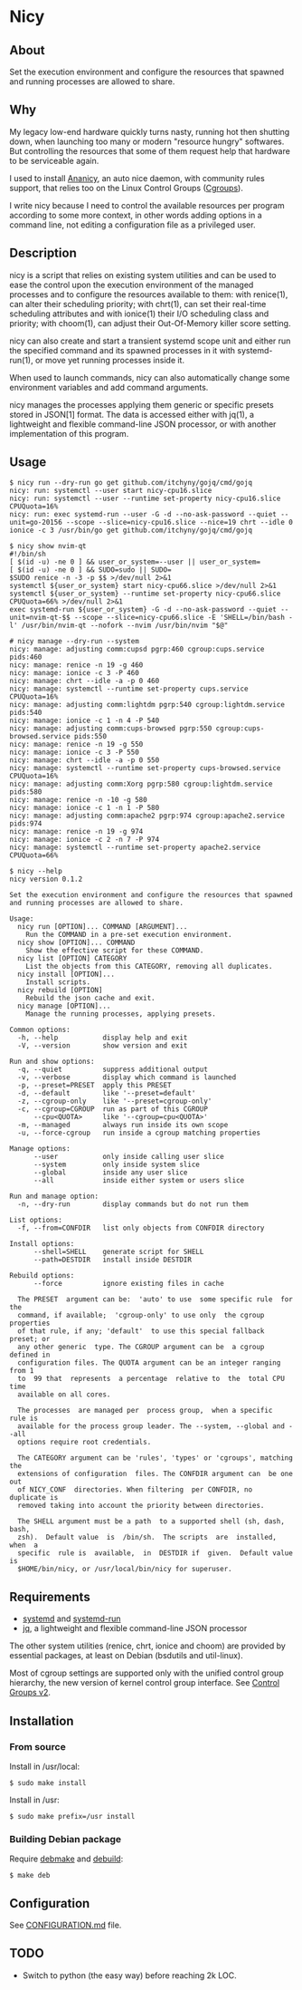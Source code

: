 # Nicy
## About
Set the execution environment and configure the resources that spawned and running processes are allowed to share.

## Why
My legacy low-end hardware quickly turns nasty, running hot then shutting down, when launching too many or modern "resource hungry" softwares. But controlling the resources that some of them request help that hardware to be serviceable again.

I used to install [Ananicy](https://github.com/Nefelim4ag/Ananicy), an auto nice daemon, with community rules support, that relies too on the Linux Control Groups ([Cgroups](https://en.wikipedia.org/wiki/Cgroups)).

I write nicy because I need to control the available resources per program according to some more context, in other words adding options in a command line, not editing a configuration file as a privileged user.

## Description
nicy is a script that relies on existing system utilities and can be used to ease the control upon the execution environment of the managed processes and to configure the resources available to them: with renice(1), can alter their scheduling priority; with chrt(1), can set their real-time scheduling attributes and with ionice(1) their I/O scheduling class and priority; with choom(1), can adjust their Out-Of-Memory killer score setting.

nicy can also create and start a transient systemd scope unit and either run the specified command and its spawned processes in it with systemd-run(1), or move yet running processes inside it.

When used to launch commands, nicy can also automatically change some environment variables and add command arguments.

nicy manages the processes applying them generic or specific presets stored in JSON[1] format. The data is accessed either with jq(1), a lightweight and flexible command-line JSON processor, or with another implementation of this program.

## Usage
```
$ nicy run --dry-run go get github.com/itchyny/gojq/cmd/gojq
nicy: run: systemctl --user start nicy-cpu16.slice
nicy: run: systemctl --user --runtime set-property nicy-cpu16.slice CPUQuota=16%
nicy: run: exec systemd-run --user -G -d --no-ask-password --quiet --unit=go-20156 --scope --slice=nicy-cpu16.slice --nice=19 chrt --idle 0 ionice -c 3 /usr/bin/go get github.com/itchyny/gojq/cmd/gojq
```
```
$ nicy show nvim-qt
#!/bin/sh
[ $(id -u) -ne 0 ] && user_or_system=--user || user_or_system=
[ $(id -u) -ne 0 ] && SUDO=sudo || SUDO=
$SUDO renice -n -3 -p $$ >/dev/null 2>&1
systemctl ${user_or_system} start nicy-cpu66.slice >/dev/null 2>&1
systemctl ${user_or_system} --runtime set-property nicy-cpu66.slice CPUQuota=66% >/dev/null 2>&1
exec systemd-run ${user_or_system} -G -d --no-ask-password --quiet --unit=nvim-qt-$$ --scope --slice=nicy-cpu66.slice -E 'SHELL=/bin/bash -l' /usr/bin/nvim-qt --nofork --nvim /usr/bin/nvim "$@"
```
```
# nicy manage --dry-run --system
nicy: manage: adjusting comm:cupsd pgrp:460 cgroup:cups.service pids:460
nicy: manage: renice -n 19 -g 460
nicy: manage: ionice -c 3 -P 460
nicy: manage: chrt --idle -a -p 0 460
nicy: manage: systemctl --runtime set-property cups.service CPUQuota=16%
nicy: manage: adjusting comm:lightdm pgrp:540 cgroup:lightdm.service pids:540
nicy: manage: ionice -c 1 -n 4 -P 540
nicy: manage: adjusting comm:cups-browsed pgrp:550 cgroup:cups-browsed.service pids:550
nicy: manage: renice -n 19 -g 550
nicy: manage: ionice -c 3 -P 550
nicy: manage: chrt --idle -a -p 0 550
nicy: manage: systemctl --runtime set-property cups-browsed.service CPUQuota=16%
nicy: manage: adjusting comm:Xorg pgrp:580 cgroup:lightdm.service pids:580
nicy: manage: renice -n -10 -g 580
nicy: manage: ionice -c 1 -n 1 -P 580
nicy: manage: adjusting comm:apache2 pgrp:974 cgroup:apache2.service pids:974
nicy: manage: renice -n 19 -g 974
nicy: manage: ionice -c 2 -n 7 -P 974
nicy: manage: systemctl --runtime set-property apache2.service CPUQuota=66%
```
```
$ nicy --help
nicy version 0.1.2

Set the execution environment and configure the resources that spawned
and running processes are allowed to share.

Usage:
  nicy run [OPTION]... COMMAND [ARGUMENT]...
    Run the COMMAND in a pre-set execution environment.
  nicy show [OPTION]... COMMAND
    Show the effective script for these COMMAND.
  nicy list [OPTION] CATEGORY
    List the objects from this CATEGORY, removing all duplicates.
  nicy install [OPTION]...
    Install scripts.
  nicy rebuild [OPTION]
    Rebuild the json cache and exit.
  nicy manage [OPTION]...
    Manage the running processes, applying presets.

Common options:
  -h, --help           display help and exit
  -V, --version        show version and exit

Run and show options:
  -q, --quiet          suppress additional output
  -v, --verbose        display which command is launched
  -p, --preset=PRESET  apply this PRESET
  -d, --default        like '--preset=default'
  -z, --cgroup-only    like '--preset=cgroup-only'
  -c, --cgroup=CGROUP  run as part of this CGROUP
      --cpu<QUOTA>     like '--cgroup=cpu<QUOTA>'
  -m, --managed        always run inside its own scope
  -u, --force-cgroup   run inside a cgroup matching properties

Manage options:
      --user           only inside calling user slice
      --system         only inside system slice
      --global         inside any user slice
      --all            inside either system or users slice

Run and manage option:
  -n, --dry-run        display commands but do not run them

List options:
  -f, --from=CONFDIR   list only objects from CONFDIR directory

Install options:
      --shell=SHELL    generate script for SHELL
      --path=DESTDIR   install inside DESTDIR

Rebuild options:
      --force          ignore existing files in cache

  The PRESET  argument can be:  'auto' to use  some specific rule  for the
  command, if available;  'cgroup-only' to use only  the cgroup properties
  of that rule, if any; 'default'  to use this special fallback preset; or
  any other generic  type. The CGROUP argument can be  a cgroup defined in
  configuration files. The QUOTA argument can be an integer ranging from 1
  to  99 that  represents  a percentage  relative to  the  total CPU  time
  available on all cores.

  The processes  are managed per  process group,  when a specific  rule is
  available for the process group leader. The --system, --global and --all
  options require root credentials.

  The CATEGORY argument can be 'rules', 'types' or 'cgroups', matching the
  extensions of configuration  files. The CONFDIR argument can  be one out
  of NICY_CONF  directories. When filtering  per CONFDIR, no  duplicate is
  removed taking into account the priority between directories.

  The SHELL argument must be a path  to a supported shell (sh, dash, bash,
  zsh).  Default value  is  /bin/sh.  The scripts  are  installed, when  a
  specific  rule is  available,  in  DESTDIR if  given.  Default value  is
  $HOME/bin/nicy, or /usr/local/bin/nicy for superuser.

```

## Requirements
* [systemd](https://systemd.io/) and [systemd-run](https://www.freedesktop.org/software/systemd/man/systemd-run.html)
* [jq](https://stedolan.github.io/jq/), a lightweight and flexible command-line JSON processor

The other system utilities (renice, chrt, ionice and choom) are provided by essential packages, at least on Debian (bsdutils and util-linux).

Most of cgroup settings are supported only with the unified control group hierarchy, the new version of kernel control group interface. See [Control Groups v2](https://www.kernel.org/doc/html/latest/admin-guide/cgroup-v2.html).

## Installation
### From source
Install in /usr/local:
```
$ sudo make install
```
Install in /usr:
```
$ sudo make prefix=/usr install
```
### Building Debian package
Require [debmake](https://manpages.debian.org/buster/debmake/debmake.1.en.html) and [debuild](https://manpages.debian.org/buster-backports/devscripts/debuild.1.fr.html):
```
$ make deb
```

## Configuration
See [CONFIGURATION.md](https://github.com/canalguada/nicy/blob/master/CONFIGURATION.md) file.

## TODO
- Switch to python (the easy way) before reaching 2k LOC.

